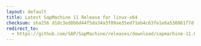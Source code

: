 ```yaml
---
layout: default
title: Latest SapMachine 11 Release for linux-x64
checksum: sha256 d1dc3ed8b6d44f5da34a3f09ae35ed71eb4c63fe1e6a530861f7df75f60b3703
redirect_to:
  - https://github.com/SAP/SapMachine/releases/download/sapmachine-11.0.21/sapmachine-jdk-11.0.21_linux-x64_bin.tar.gz
---
```

